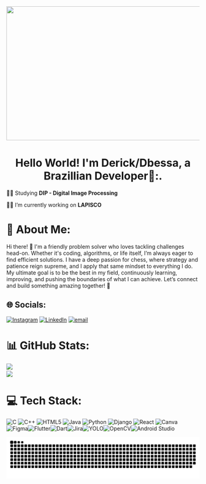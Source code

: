 <img src="https://github.com/user-attachments/assets/99121235-e66b-4f45-a943-a862a51f8228" width="1000" height="350" />


<h1 align="center">Hello World! I'm Derick/Dbessa, a Brazillian Developer👋:.</h1>

🧑‍🎓 Studying **DIP - Digital Image Processing**

👨‍💻 I’m currently working on **LAPISCO**

# 💫 About Me:

Hi there! 👋 I'm a friendly problem solver who loves tackling challenges head-on. Whether it's coding, algorithms, or life itself, I’m always eager to find efficient solutions. I have a deep passion for chess, where strategy and patience reign supreme, and I apply that same mindset to everything I do. My ultimate goal is to be the best in my field, continuously learning, improving, and pushing the boundaries of what I can achieve. Let’s connect and build something amazing together! 🚀

## 🌐 Socials:
[![Instagram](https://img.shields.io/badge/Instagram-%23E4405F.svg?logo=Instagram&logoColor=white)](https://instagram.com/_dbessa) [![LinkedIn](https://img.shields.io/badge/LinkedIn-%230077B5.svg?logo=linkedin&logoColor=white)](https://linkedin.com/in/derickbessa) [![email](https://img.shields.io/badge/Email-D14836?logo=gmail&logoColor=white)](mailto:derickbessa12@gmail.com) 

# 📊 GitHub Stats:
![](https://github-readme-stats.vercel.app/api?username=DerickBessa&theme=highcontrast&hide_border=false&include_all_commits=true&count_private=true)<br/>
![](https://github-readme-stats.vercel.app/api/top-langs/?username=DerickBessa&theme=highcontrast&hide_border=false&include_all_commits=true&count_private=true&layout=compact)

# 💻 Tech Stack:
![C](https://img.shields.io/badge/c-%2300599C.svg?style=for-the-badge&logo=c&logoColor=white) ![C++](https://img.shields.io/badge/c++-%2300599C.svg?style=for-the-badge&logo=c%2B%2B&logoColor=white) ![HTML5](https://img.shields.io/badge/html5-%23E34F26.svg?style=for-the-badge&logo=html5&logoColor=white) ![Java](https://img.shields.io/badge/java-%23ED8B00.svg?style=for-the-badge&logo=openjdk&logoColor=white) ![Python](https://img.shields.io/badge/python-3670A0?style=for-the-badge&logo=python&logoColor=ffdd54) ![Django](https://img.shields.io/badge/django-%23092E20.svg?style=for-the-badge&logo=django&logoColor=white) ![React](https://img.shields.io/badge/react-%2320232a.svg?style=for-the-badge&logo=react&logoColor=%2361DAFB) ![Canva](https://img.shields.io/badge/Canva-%2300C4CC.svg?style=for-the-badge&logo=Canva&logoColor=white) ![Figma](https://img.shields.io/badge/figma-%23F24E1E.svg?style=for-the-badge&logo=figma&logoColor=white)![Flutter](https://img.shields.io/badge/Flutter-02569B?style=for-the-badge&logo=flutter&logoColor=white)![Dart](https://img.shields.io/badge/Dart-0175C2?style=for-the-badge&logo=dart&logoColor=white)![Jira](https://img.shields.io/badge/Jira-0052CC?style=for-the-badge&logo=jira&logoColor=white)![YOLO](https://img.shields.io/badge/YOLO-FF5733?style=for-the-badge&logo=opencv&logoColor=white)![OpenCV](https://img.shields.io/badge/OpenCV-5C3EE8?style=for-the-badge&logo=opencv&logoColor=white)![Android Studio](https://img.shields.io/badge/Android_Studio-3DDC84?style=for-the-badge&logo=android-studio&logoColor=white)



<!-- Proudly created with GPRM ( https://gprm.itsvg.in ) -->
<picture>
  <source media="(prefers-color-scheme: dark)" srcset="https://raw.githubusercontent.com/DerickBessa/DerickBessa/output/github-snake-dark.svg" />
  <source media="(prefers-color-scheme: light)" srcset="https://raw.githubusercontent.com/DerickBessa/DerickBessa/output/github-snake.svg" />
  <img alt="github-snake" src="https://raw.githubusercontent.com/DerickBessa/DerickBessa/output/github-snake.svg" />
</picture>
